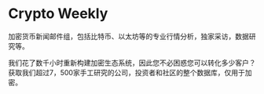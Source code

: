 # Crypto Weekly

加密货币新闻邮件组，包括比特币、以太坊等的专业行情分析，独家采访，数据研究等。

我们花了数千小时重新构建加密生态系统，因此您不必困惑您可以转化多少客户？获取我们超过7，500家手工研究的公司，投资者和社区的整个数据库，仅用于加密。
